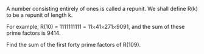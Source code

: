   <p>A number consisting entirely of ones is called a repunit. We shall define R(k) to be a repunit of length k.</p>  <p>For example, R(10) = 1111111111 = 11<img src='images/symbol_times.gif' width='9' height='9' alt='&times;' border='0' style='vertical-align:middle;' />41<img src='images/symbol_times.gif' width='9' height='9' alt='&times;' border='0' style='vertical-align:middle;' />271<img src='images/symbol_times.gif' width='9' height='9' alt='&times;' border='0' style='vertical-align:middle;' />9091, and the sum of these prime factors is 9414.</p>  <p>Find the sum of the first forty prime factors of R(109).</p>    